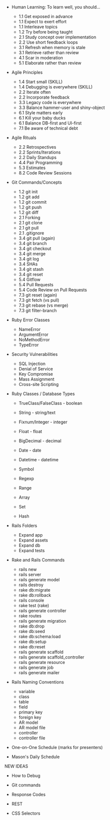 * Human Learning: To learn well, you should...
  * 1.1 Get exposed in advance
  * 1.1 Expect to exert effort
  * 1.1 Interleave topics
  * 1.2 Try before being taught
  * 2.1 Study concept over implementation
  * 2.2 Use short feedback loops
  * 3.1 Refresh when memory is stale
  * 3.1 Retrieve rather than review
  * 4.1 Scar in moderation
  * 5.1 Elaborate rather than review

* Agile Principles
  * 1.4 Start small (SKILL)
  * 1.4 Debugging is everywhere (SKILL)
  * 2.2 Iterate often
  * 2.2 Incorporate feedback
  * 3.3 Legacy code is everywhere
  * 3.3 Balance hammer-user and shiny-object
  * 6.1 Style matters early
  * 6.1 Kill your baby ducks
  * 6.1 Balance DB-first and UI-first
  * 7.1 Be aware of technical debt

* Agile Rituals
  * 2.2 Retrospectives
  * 2.2 Sprints/Iterations
  * 2.2 Daily Standups
  * 4.4 Pair Programming
  * 5.3 Estimates
  * 8.2 Code Review Sessions

* Git Commands/Concepts
  * 1.2 git init
  * 1.2 git add
  * 1.2 git commit
  * 1.2 git push
  * 1.2 git diff
  * 2.1 Forking
  * 2.1 git clone
  * 2.1 git pull
  * 2.1 .gitignore
  * 3.4 git pull (again)
  * 3.4 git branch
  * 3.4 git checkout
  * 3.4 git merge
  * 3.4 git log
  * 3.4 SHAs
  * 3.4 git stash
  * 3.4 git reset
  * 5.4 Gitflow
  * 5.4 Pull Requests
  * 5.4 Code Review on Pull Requests
  * 7.3 git reset (again)
  * 7.3 git fetch (vs pull)
  * 7.3 git rebase (vs merge)
  * 7.3 git filter-branch


* Ruby Error Classes
  * NameError
  * ArgumentError
  * NoMethodError
  * TypeError

* Security Vulnerabilities
  * SQL Injection
  * Denial of Service
  * Key Compromise
  * Mass Assignment
  * Cross-site Scripting

* Ruby Classes / Database Types
  * TrueClass/FalseClass - boolean
  * String - string/text
  * Fixnum/Integer - integer
  * Float - float
  * BigDecimal - decimal
  * Date - date
  * Datetime - datetime
  * Symbol
  * Regexp

  * Range
  * Array
  * Set
  * Hash

* Rails Folders
  * Expand app
  * Expand assets
  * Expand db
  * Expand tests

* Rake and Rails Commands
  * rails new
  * rails server
  * rails generate model
  * rails destroy
  * rake db:migrate
  * rake db:rollback
  * rails console
  * rake test (rake)
  * rails generate controller
  * rake routes
  * rails generate migration
  * rake db:drop
  * rake db:seed
  * rake db:schema:load
  * rake db:setup
  * rake db:reset
  * rails generate scaffold
  * rails generate scaffold_controller
  * rails generate resource
  * rails generate job
  * rails generate mailer

* Rails Naming Conventions
  * variable
  * class
  * table
  * field
  * primary key
  * foreign key
  * AR model
  * AR model file
  * controller
  * controller file

* One-on-One Schedule (marks for presenters)

* Mason's Daily Schedule

NEW IDEAS

* How to Debug

* Git commands

* Response Codes

* REST

* CSS Selectors
